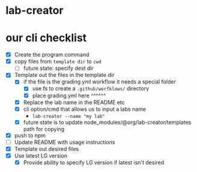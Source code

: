 # lab-creator

# our cli checklist

- [x] Create the program command
- [x] copy files from `template dir` to `cwd`
  - [ ] future state: specify dest dir
- [x] Template out the files in the template dir
  - [x] if the file is the grading.yml workflow it needs a special folder
    - [x] use fs to create a `.github/worfklows/` directory
    - [x] place grading.yml here ^^^^^^
  - [x] Replace the lab name in the README etc
  - [x] cli option/cmd that allows us to input a labs name
    - `lab-creator --name "my lab"`
  - [x] future state is to update node_modules/@org/lab-creator/templates path for copying
- [x] push to npm
- [ ] Update README with usage instructions
- [x] Template out desired files
- [x] Use latest LG version
  - [x] Provide ability to specify LG version if latest isn't desired
